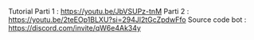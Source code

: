 Tutorial
Parti 1 : https://youtu.be/JbVSUPz-tnM
Parti 2 : https://youtu.be/2teEOp1BLXU?si=294Jl2tGcZpdwFfo
Source code bot : https://discord.com/invite/qW6e4Ak34y